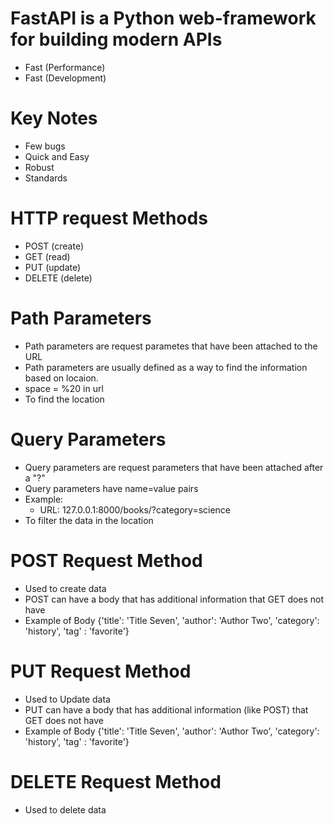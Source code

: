 # FastAPI is a Python web-framework for building modern APIs
 - Fast (Performance)
 - Fast (Development)

# Key Notes
 * Few bugs
 * Quick and Easy
 * Robust
 * Standards

# HTTP request Methods
 * POST (create)
 * GET (read)
 * PUT (update)
 * DELETE (delete)

# Path Parameters
 - Path parameters are request parametes that have been attached to the URL
 - Path parameters are usually defined as a way to find the information based on locaion.
 - space = %20 in url
 - To find the location

# Query Parameters
 - Query parameters are request parameters that have been attached after a "?"
 - Query parameters have name=value pairs
 - Example:
    - URL: 127.0.0.1:8000/books/?category=science
 - To filter the data in the location

# POST Request Method
 - Used to create data
 - POST can have a body that has additional information that GET does not have
 - Example of Body
    {'title': 'Title Seven', 'author': 'Author Two', 'category': 'history', 'tag' : 'favorite'}

# PUT Request Method
 - Used to Update data
 - PUT can have a body that has additional information (like POST) that GET does not have
 - Example of Body
    {'title': 'Title Seven', 'author': 'Author Two', 'category': 'history', 'tag' : 'favorite'}

# DELETE Request Method
 - Used to delete data
